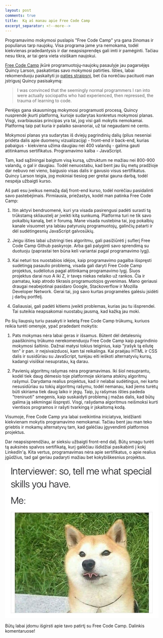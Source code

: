 ```yaml
---
layout: post
comments: true
title:  Ką aš manau apie Free Code Camp
excerpt_separator: <!--more-->
---
```

Programavimo mokymosi puslapis "Free Code Camp" yra gana žinomas ir populiarus tarp naujokų. Visa programa jame yra nemokama, todėl kiekvienas
pradedantysis ir dar neapsisprendęs gali imti ir pamėginti. Tačiau nesu tikra, ar tai gera vieta visiškam naujokui.
<!--more-->

<a href="https://www.freecodecamp.com" target="_blank">Free Code Camp</a> įkūrė programuotojų-naujokų pasaulyje jau pagarsėjęs Quincy Larson, paskatintas
savo mokymosi patirties. Išties, labai rekomenduoju paskaityti jo <a href="https://medium.freecodecamp.com/a-cautionary-tale-of-learning-to-code-my-own-eddb24d9d5a7#.jcjvz6yc0">paties straipsnį</a>,
bet čia norėčiau pacituoti man įstrigusį Quincy pasisakymą:
> I was convinced that the seemingly normal programmers I ran into were actually sociopaths who had experienced, then repressed, the trauma of learning to code.

Perėjęs gana skausmingą mokymosi programuoti procesą, Quincy nusprendė įkurti platformą, kurioje sudarytas konkretus mokymosi planas. 
Visgi, svarbiausias principas yra tai, jog visi gali mokytis nemokamai. Platformą taip pat kuria ir palaiko savanoriai, už tai negaudami nė cento.

Mokymosi planas yra sudarytas iš dviejų pagrindinių dalių (plius neseniai pridėta dalis apie duomenų vizualizaciją) - front-end ir back-end,
kurias pabaigus - kiekviena užima daugiau nei 400 valandų - galima gauti atitinkamus sertifikatus. Programavimo kalba - JavaScript.

Tam, kad sąžiningai baigtum visą kursą, užtruktum ne mažiau nei 800-900 valandų, o gal ir daugiau. Todėl nenuostabu, kad bent jau šių metų pradžioje
dar nebuvo nei vieno, baigusio visas dalis ir gavusio visus sertifikatus. Quincy Larson teigia, jog mokiniai tiesiog per greitai gauna darbą, todėl
nespėja užbaigti kurso. 

Aš pati esu įveikus nemažą dalį front-end kurso, todėl norėčiau pasidalinti savo pastebėjimais. Pirmiausia, priežastys, kodėl man patinka Free Code Camp:

1. Itin aktyvi bendruomenė, kuri yra visada pasirengusi padėti surasti tą trūkstamą skliaustelį ar įveikti kitą sunkumą. Platforma turi ne tik
savo pokalbių kanalą, bet ir forumą. Mane visada nustebina tai, jog pokalbių kanale visuomet yra labiau patyrusių programuotojų, galinčių patarti ir dėl
sudėtingesnių JavaScript galvosūkių.

2. Jeigu išties labai užstringi ties algoritmu, gali pasižiūrėti į suflerį Free Code Camp Github paskyroje. Arba gali palyginti savo sprendimą
 su duotuoju (paprastai ten būna keli variantai pagal programavimo lygį). 

3. Kai neturi tos nuostabios idėjos, kaip programavimo pagalba išspręsti sudėtingą pasaulio problemą, visada gali daryti Free Code Camp projektus,
sudėliotus pagal atitinkamą programavimo lygį. Šiuos projektus darai nuo A iki Z, ir tavęs niekas nelaiko už rankos. Čia ir pamatau, kaip atrodo tikrasis programuotojos gyvenimas. Mano
geriausi draugai neabejotinai pasidaro Google, Stackoverflow ir Mozilla Developer Network. Gerai tai, jog savo kurtas programėles galėsiu įsidėti į 
darbų portfelį.

4. Galiausiai, gali padėti kitiems įveikti problemas, kurias jau tu išsprendei. Tai suteikia neapsakomai nuostabų jausmą, kad kažką jau moki.

Po šių liaupsių turiu pasakyti ir keletą Free Code Camp trūkumų, kuriuos reikia turėti omenyje, ypač pradedant mokytis:

1. Pats mokymas nėra labai geras ir išsamus. Būtent dėl detalesnių paaiškinimų trūkumo nerekomenduoju Free Code Camp kaip pagrindinio mokymosi 
šaltinio. Dažnai matysi tokius teiginius, kaip "įrašyk tą eilutę ten" ir pan. ir neįsivaizduosi, kam tai reikalinga. Kai praėjau HTML ir CSS
dalis ir susidūriau su JavaScript, turėjau eiti ieškoti alternatyvių kursų, kadangi visiškai nesupratau, ką darau.

2. Pavienių algoritmų rašymas nėra programavimas. Iki šiol nesuprantu, kodėl tiek daug dėmesio toje platformoje skiriama atskirų algoritmų rašymui.
Darydama realius projektus, kad ir nelabai sudėtingus, nei karto nesusidūriau su tokių algoritmų rašymu, todėl nemanau, kad jiems turėtų būti skiriama
tiek daug laiko ir jėgų. Taip, jų rašymas išties padeda "treniruoti" smegenis, kaip suskaidyti problemą į mažas dalis, kad būtų galima ją sėkmingai 
išspręsti. Visgi, rašydama algoritmus neišmoksi kurti vientisos programos ir rašyti tvarkingą ir įskaitomą kodą.
 
Visumoje, Free Code Camp yra labai sveikintina iniciatyva, leidžianti kiekvienam mokytis programavimo nemokamai. Tačiau bent jau man teko
griebtis ir mokamų alternatyvų tam, kad galėčiau įgyvendinti platformos projektus.

Dar neapsisprendžiau, ar sieksiu užbaigti front-end dalį. Būtų smagu turėti tą auksinės spalvos sertifikatą, kurį galėčiau išdidžiai pasikabinti
į kokį LinkedIn'ą. Kita vertus, programavimas nėra apie sertifikatus, o apie realius įgūdžius, tad gal geriau padaryti mažiau bet kokybiškesnius
projektus.

![Specialūs įgūdžiai](/assets/special_skills.jpg)

Būtų labai įdomu išgirsti apie tavo patirtį su Free Code Camp. Dalinkis komentaruose!